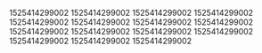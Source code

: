 1525414299002
1525414299002
1525414299002
1525414299002
1525414299002
1525414299002
1525414299002
1525414299002
1525414299002
1525414299002
1525414299002
1525414299002
1525414299002
1525414299002
1525414299002